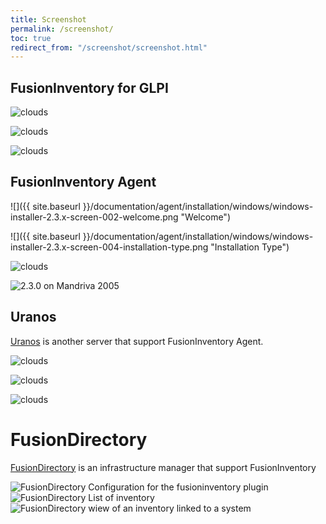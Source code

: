 ```yaml
---
title: Screenshot
permalink: /screenshot/
toc: true
redirect_from: "/screenshot/screenshot.html"
---
```


## FusionInventory for GLPI

![](/assets/screenshots/308.png "clouds")
   
![](/assets/screenshots/309.png "clouds")
   
![](/assets/screenshots/299.png "clouds")
   

## FusionInventory Agent

![]({{ site.baseurl }}/documentation/agent/installation/windows/windows-installer-2.3.x-screen-002-welcome.png "Welcome")
   
![]({{ site.baseurl }}/documentation/agent/installation/windows/windows-installer-2.3.x-screen-004-installation-type.png "Installation Type")
   
![](/assets/screenshots/agent-300x230.png "clouds")
   
![](/assets/screenshots/2.3.0_on_mandriva_2005.png "2.3.0 on Mandriva 2005")
   

## Uranos

[Uranos](http://uranos.sourceforge.net/www/index.php?loadsub=quwiki&func=wiki&type=index) is another
server that support FusionInventory Agent.

![](/assets/screenshots/fusioninventory-storages.png "clouds")
   
![](/assets/screenshots/fusioninventory-detail-300x146.png "clouds")
   
![](/assets/screenshots/fusioninventory-hardware-300x146.png "clouds")

# FusionDirectory

[FusionDirectory](https://www.fusiondirectory.org/) is an infrastructure manager that support FusionInventory

![](/assets/screenshots/fd-configuration-fusioninventory.png "FusionDirectory Configuration for the fusioninventory plugin")
![](/assets/screenshots/fd-fusioninventory-inventory-list.png "FusionDirectory List of inventory") 
![](/assets/screenshots/fd-fusioninventory-inventory.png "FusionDirectory wiew of an inventory linked to a system")


